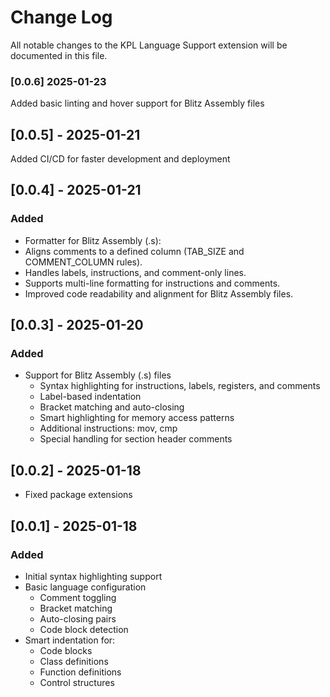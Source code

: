 # Change Log

All notable changes to the KPL Language Support extension will be documented in
this file.

### [0.0.6] 2025-01-23

Added basic linting and hover support for Blitz Assembly files

## [0.0.5] - 2025-01-21

Added CI/CD for faster development and deployment

## [0.0.4] - 2025-01-21

### Added
- Formatter for Blitz Assembly (.s):
- Aligns comments to a defined column (TAB_SIZE and COMMENT_COLUMN rules).
- Handles labels, instructions, and comment-only lines.
- Supports multi-line formatting for instructions and comments.
- Improved code readability and alignment for Blitz Assembly files.

## [0.0.3] - 2025-01-20

### Added
- Support for Blitz Assembly (.s) files
  - Syntax highlighting for instructions, labels, registers, and comments
  - Label-based indentation
  - Bracket matching and auto-closing
  - Smart highlighting for memory access patterns
  - Additional instructions: mov, cmp
  - Special handling for section header comments

## [0.0.2] - 2025-01-18

- Fixed package extensions

## [0.0.1] - 2025-01-18

### Added
- Initial syntax highlighting support
- Basic language configuration
  - Comment toggling
  - Bracket matching
  - Auto-closing pairs
  - Code block detection
- Smart indentation for:
  - Code blocks
  - Class definitions
  - Function definitions
  - Control structures
